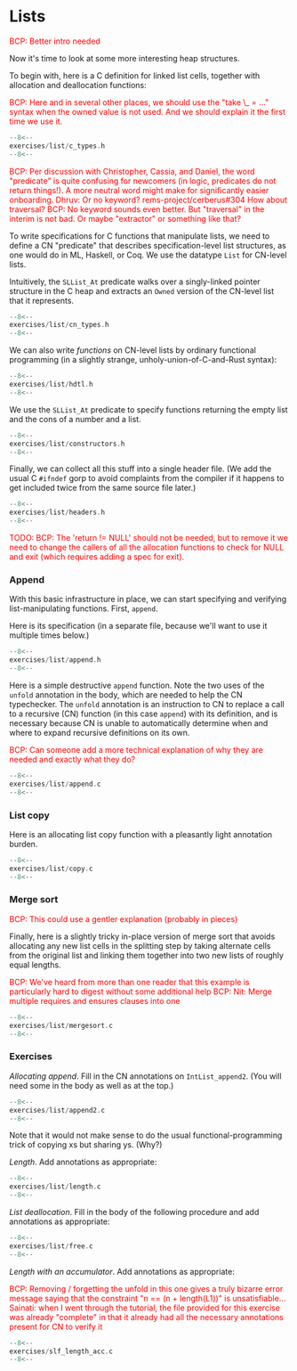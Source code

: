 # Lists

<span style="color:red">
BCP: Better intro needed 
</span>

Now it's time to look at some more interesting heap structures.

To begin with, here is a C definition for linked list cells, together
with allocation and deallocation functions:

<span style="color:red">
BCP: Here and in several other places, we should use the "take \_ = ..." syntax when the owned value is not used. And we should explain it the first time we use it. 
</span>

```c title="exercises/list/c_types.h"
--8<--
exercises/list/c_types.h
--8<--
```

<span style="color:red">
BCP: Per discussion with Christopher, Cassia, and Daniel, the word "predicate" is quite confusing for newcomers (in logic, predicates do not return things!). A more neutral word might make for significantly easier onboarding. 
</span>
<span style="color:red">
Dhruv: Or no keyword? rems-project/cerberus#304 How about traversal? 
</span>
<span style="color:red">
 BCP: No keyword sounds even better. But "traversal" in the interim is not bad. Or maybe "extractor" or something like that? 
</span>

To write specifications for C functions that manipulate lists, we need
to define a CN "predicate" that describes specification-level list
structures, as one would do in ML, Haskell, or Coq. We use the
datatype `List` for CN-level lists.

Intuitively, the `SLList_At` predicate walks over a singly-linked
pointer structure in the C heap and extracts an `Owned` version of
the CN-level list that it represents.

```c title="exercises/list/cn_types.h"
--8<--
exercises/list/cn_types.h
--8<--
```

We can also write _functions_ on CN-level lists by ordinary functional
programming (in a slightly strange, unholy-union-of-C-and-Rust
syntax):

```c title="exercises/list/hdtl.h"
--8<--
exercises/list/hdtl.h
--8<--
```

We use the `SLList_At` predicate to specify functions returning the
empty list and the cons of a number and a list.

```c title="exercises/list/constructors.h"
--8<--
exercises/list/constructors.h
--8<--
```

Finally, we can collect all this stuff into a single header file. (We
add the usual C `#ifndef` gorp to avoid complaints from the compiler
if it happens to get included twice from the same source file later.)

```c title="exercises/list/headers.h"
--8<--
exercises/list/headers.h
--8<--
```

<span style="color:red">

TODO: BCP: The 'return != NULL' should not be needed, but to remove it
we need to change the callers of all the allocation functions to check
for NULL and exit (which requires adding a spec for exit).

</span>

### Append

With this basic infrastructure in place, we can start specifying and
verifying list-manipulating functions. First, `append`.

Here is its specification (in a separate file, because we'll want to
use it multiple times below.)

```c title="exercises/list/append.h"
--8<--
exercises/list/append.h
--8<--
```

Here is a simple destructive `append` function. Note the two uses
of the `unfold` annotation in the body, which are needed to help the
CN typechecker. The `unfold` annotation is an instruction to CN to replace a call to a recursive (CN) function (in this case `append`)
with its definition, and is necessary because CN is unable to automatically determine when and where to expand recursive definitions on its own.

<span style="color:red">
BCP: Can someone add a more technical explanation of why they are needed and exactly what they do? 
</span>

```c title="exercises/list/append.c"
--8<--
exercises/list/append.c
--8<--
```

### List copy

Here is an allocating list copy function with a pleasantly light
annotation burden.

```c title="exercises/list/copy.c"
--8<--
exercises/list/copy.c
--8<--
```

### Merge sort

<span style="color:red">
BCP: This could use a gentler explanation (probably in pieces) 
</span>

Finally, here is a slightly tricky in-place version of merge sort that
avoids allocating any new list cells in the splitting step by taking
alternate cells from the original list and linking them together into
two new lists of roughly equal lengths.

<span style="color:red">
BCP: We've heard from more than one reader that this example is particularly hard to digest without some additional help 
</span>

<span style="color:red">
BCP: Nit: Merge multiple requires and ensures clauses into one 
</span>

```c title="exercises/list/mergesort.c"
--8<--
exercises/list/mergesort.c
--8<--
```

### Exercises

_Allocating append_. Fill in the CN annotations on
`IntList_append2`. (You will need some in the body as well as at
the top.)

```c title="exercises/list/append2.c"
--8<--
exercises/list/append2.c
--8<--
```

Note that it would not make sense to do the usual
functional-programming trick of copying xs but sharing ys. (Why?)

_Length_. Add annotations as appropriate:

```c title="exercises/list/length.c"
--8<--
exercises/list/length.c
--8<--
```

_List deallocation_. Fill in the body of the following procedure and
add annotations as appropriate:

```c title="exercises/list/free.c"
--8<--
exercises/list/free.c
--8<--
```

_Length with an accumulator_. Add annotations as appropriate:

<span style="color:red">
BCP: Removing / forgetting the unfold in this one gives a truly 
</span>
<span style="color:red">
 bizarre error message saying that the constraint "n == (n + length(L1))" 
</span>
<span style="color:red">
 is unsatisfiable... 
</span>

<span style="color:red">
Sainati: when I went through the tutorial, the file provided for this exercise was already "complete" in that 
</span>
<span style="color:red">
 it already had all the necessary annotations present for CN to verify it 
</span>

```c title="exercises/slf_length_acc.c"
--8<--
exercises/slf_length_acc.c
--8<--
```



